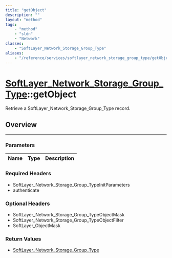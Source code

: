 ```yaml
---
title: "getObject"
description: ""
layout: "method"
tags:
    - "method"
    - "sldn"
    - "Network"
classes:
    - "SoftLayer_Network_Storage_Group_Type"
aliases:
    - "/reference/services/softlayer_network_storage_group_type/getObject"
---
```

# [SoftLayer_Network_Storage_Group_Type](/reference/services/SoftLayer_Network_Storage_Group_Type)::getObject

Retrieve a SoftLayer_Network_Storage_Group_Type record.


## Overview 


-----

### Parameters 
|Name | Type | Description |
| --- | --- | --- |


### Required Headers
* SoftLayer_Network_Storage_Group_TypeInitParameters
* authenticate


### Optional Headers
* SoftLayer_Network_Storage_Group_TypeObjectMask
* SoftLayer_Network_Storage_Group_TypeObjectFilter
* SoftLayer_ObjectMask

### Return Values
* <a href='/reference/datatypes/SoftLayer_Network_Storage_Group_Type'>SoftLayer_Network_Storage_Group_Type </a>




